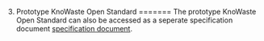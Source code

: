 3. Prototype KnoWaste Open Standard
=======
The prototype KnoWaste Open Standard can also be accessed as a seperate specification document [specification document](https://docs.google.com/document/d/1cRLSfpLprsbTa3x82vHCxW5oUK7gwvEU6gxi7L5dkBY/edit?usp=sharing).
